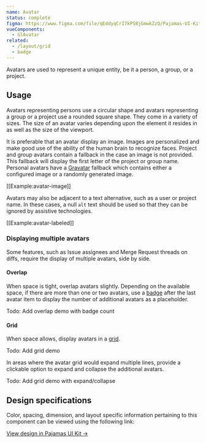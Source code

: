 ```yaml
---
name: Avatar
status: complete
figma: https://www.figma.com/file/qEddyqCrI7kPSBjGmwkZzQ/Pajamas-UI-Kit?node-id=425%3A2
vueComponents:
  - GlAvatar
related:
  - /layout/grid
  - badge
---
```


Avatars are used to represent a unique entity, be it a person, a group, or a project.

## Usage

Avatars representing persons use a circular shape and avatars representing a group or a project use a rounded square shape. They come in a variety of sizes. The size of an avatar varies depending upon the element it resides in as well as the size of the viewport.

It is preferable that an avatar display an image. Images are personalized and make good use of the ability of the human brain to recognize faces. Project and group avatars contain a fallback in the case an image is not provided. This fallback will display the first letter of the project or group name. Personal avatars have a [Gravatar](https://gravatar.com) fallback which contains either a configured image or a randomly generated image.

[[Example:avatar-image]]

Avatars may also be adjacent to a text alternative, such as a user or project name. In these cases, a null `alt` text should be used so that they can be ignored by assistive technologies.

[[Example:avatar-labeled]]

### Displaying multiple avatars

Some features, such as Issue assignees and Merge Request threads on diffs, require the display of multiple avatars, side by side.

#### Overlap

When space is tight, overlap avatars slightly. Depending on the available space, if there are more than one or two avatars, use a [badge](/components/badge) after the last avatar item to display the number of additional avatars as a placeholder.

Todo: Add overlap demo with badge count

#### Grid

When space allows, display avatars in a [grid](/layout/grid).

Todo: Add grid demo

In areas where the avatar grid would expand multiple lines, provide a clickable option to expand and collapse the additional avatars.

Todo: Add grid demo with expand/collapse

## Design specifications

Color, spacing, dimension, and layout specific information pertaining to this component can be viewed using the following link:

[View design in Pajamas UI Kit →](https://www.figma.com/file/qEddyqCrI7kPSBjGmwkZzQ/Pajamas-UI-Kit-Beta?node-id=1833%3A2845)
